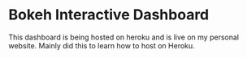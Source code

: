 # Bokeh Interactive Dashboard
This dashboard is being hosted on heroku and is live on my personal website. Mainly did this to learn how to host on Heroku. 